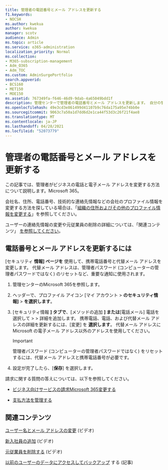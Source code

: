 ```yaml
---
title: 管理者の電話番号とメール アドレスを更新する
f1.keywords:
- NOCSH
ms.author: kwekua
author: kwekua
manager: scotv
audience: Admin
ms.topic: article
ms.service: o365-administration
localization_priority: Normal
ms.collection:
- M365-subscription-management
- Adm_O365
- Adm_TOC
ms.custom: AdminSurgePortfolio
search.appverid:
- BCS160
- MET150
- MOE150
ms.assetid: 767349fa-f646-46d9-9dab-4a65049bdd1f
description: 管理センターで管理者の電話番号とメール アドレスを更新します。 自分の管理者パスワードをリセットする場合は、この情報が必要です。
ms.openlocfilehash: 49e3cd3e861499d41107b9c76da175a95e74bb0e
ms.sourcegitcommit: 9063c7a50a1d7dd6d2e1ca44f53d3c26f21f4ae8
ms.translationtype: MT
ms.contentlocale: ja-JP
ms.lasthandoff: 04/28/2021
ms.locfileid: "52073779"
---
```

# <a name="update-your-admin-phone-number-and-email-address"></a>管理者の電話番号とメール アドレスを更新する

この記事では、管理者がビジネスの電話と電子メール アドレスを変更する方法について説明します。Microsoft 365。
  
会社名、住所、電話番号、技術的な連絡先情報などの会社のプロファイル情報を変更する方法を探している場合は、「[組織の住所およびその他のプロファイル情報を変更する](change-address-contact-and-more.md)」を参照してください。

ユーザーの連絡先情報の変更や元従業員の削除の詳細については、「関連コンテンツ」 [を参照してください](#related-content)。
  
## <a name="to-update-your-phone-number-and-email-address"></a>電話番号とメール アドレスを更新するには

[セキュリティ **情報] ページを** 使用して、携帯電話番号と代替メール アドレスを変更します。 代替メール アドレスは、管理者パスワード (コンピューターの管理者パスワードではなく) のリセットなど、重要な通知に使用されます。 
  
1. 管理センターのMicrosoft 365を参照します。

2. ヘッダーで、プロファイル アイコン [マイ アカウント \> **のセキュリティ情報]** \> **を選択します**。

3. [セキュリティ情報 **] タブで**、[メソッドの追加 **] または**[電話メール] 電話を選択して \>  \> 詳細を追加します。  携帯電話、電話、および代替メール アドレスの詳細を更新するには、[変更] を **選択します**。 代替メール アドレスに Microsoft の電子メール アドレス以外のアドレスを使用してください。

    > [!IMPORTANT]
    > 管理者パスワード (コンピューターの管理者パスワードではなく) をリセットするには、代替メール アドレスと携帯電話番号が必要です。

4. 設定が完了したら、[**保存**] を選択します。
  
請求に関する質問の答えについては、以下を参照してください。
  
- [ビジネス向けサービスの請求Microsoft 365変更する](../../commerce/billing-and-payments/change-your-billing-addresses.md)

- [支払方法を管理する](../../commerce/billing-and-payments/manage-payment-methods.md)

## <a name="related-content"></a>関連コンテンツ

[ユーザー名とメール アドレスの変更](../add-users/change-a-user-name-and-email-address.md) (ビデオ)

[新入社員の追加](../add-users/add-new-employee.md) (ビデオ)

[元従業員を削除する](../add-users/remove-former-employee.md) (ビデオ)

[以前のユーザーのデータにアクセスしてバックアップ](../add-users/get-access-to-and-back-up-a-former-user-s-data.md) する (記事)